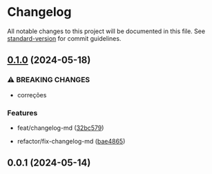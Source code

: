 # Changelog

All notable changes to this project will be documented in this file. See [standard-version](https://github.com/conventional-changelog/standard-version) for commit guidelines.

## [0.1.0](https://github.com/LeonardoAdami21/teste-api/compare/v0.0.1...v0.1.0) (2024-05-18)


### ⚠ BREAKING CHANGES

* correções

### Features

* feat/changelog-md ([32bc579](https://github.com/LeonardoAdami21/teste-api/commit/32bc579c6db6332df3b4315248a3786ffd02961b))


* refactor/fix-changelog-md ([bae4865](https://github.com/LeonardoAdami21/teste-api/commit/bae4865f326dd4d0864838ba4fbc47ce64c0577f))

## 0.0.1 (2024-05-14)
